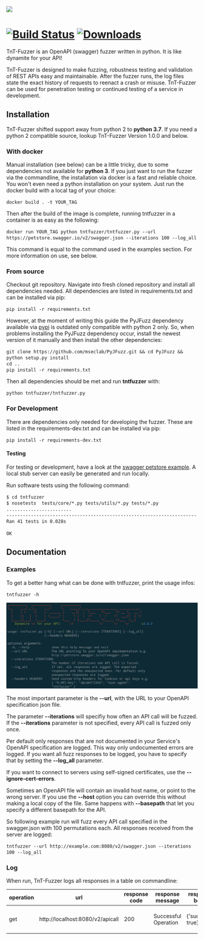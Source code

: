 
![](docs/images/logo.jpg)

[![Build Status](https://travis-ci.com/Teebytes/TnT-Fuzzer.svg?branch=master)](https://travis-ci.com/Teebytes/TnT-Fuzzer) [![Downloads](https://pepy.tech/badge/tntfuzzer/month)](https://pepy.tech/project/tntfuzzer)
============
TnT-Fuzzer is an OpenAPI (swagger) fuzzer written in python. It is like dynamite for your API!

TnT-Fuzzer is designed to make fuzzing, robustness testing and validation of REST APIs easy and maintainable. After the fuzzer runs, the log files state the exact history of requests to reenact a crash or misuse. TnT-Fuzzer can be used
for penetration testing or continued testing of a service in development.

## Installation
TnT-Fuzzer shifted support away from python 2 to  **python 3.7**. If you
need a python 2 compatible source, lookup TnT-Fuzzer Version 1.0.0 and below.

### With docker
Manual installation (see below) can be a little tricky, due to some dependencies not available for **python 3**. If you just want to 
run the fuzzer via the commandline, the installation via docker is a fast and reliable choice. You won't even need a python installation on your system. Just run the docker build with a local tag of your choice:

```
docker build . -t YOUR_TAG
```

Then after the build of the image is complete, running tntfuzzer in a container is as easy as the following:

```
docker run YOUR_TAG python tntfuzzer/tntfuzzer.py --url https://petstore.swagger.io/v2/swagger.json --iterations 100 --log_all
```

This command is equal to the command used in the examples section. For more information on use, see below.

### From source
Checkout git repository. Navigate into fresh cloned repository and install
all dependencies needed. All dependencies are listed in requirements.txt
and can be installed via pip:

```
pip install -r requirements.txt
```

However, at the moment of writing this guide the PyJFuzz dependency available
via [pypi](https://pypi.org/) is outdated only compatible with python 2 only. So,
when problems installing the PyJFuzz dependency occur, install the newest version
of it manually and then install the other dependencies:

```
git clone https://github.com/mseclab/PyJFuzz.git && cd PyJFuzz && python setup.py install
cd ..
pip install -r requirements.txt
```

Then all dependencies should be met and run **tntfuzzer** with:

```
python tntfuzzer/tntfuzzer.py
```

### For Development
There are dependencies only needed for developing the fuzzer. These are listed
in the requirements-dev.txt and can be installed via pip:

```
pip install -r requirements-dev.txt
```

#### Testing

For testing or development, have a look at the [swagger petstore example](http://petstore.swagger.io/). A local stub
server can easily be generated and run locally.

Run software tests using the following command:

```
$ cd tntfuzzer
$ nosetests  tests/core/*.py tests/utils/*.py tests/*.py
........................
----------------------------------------------------------------------
Ran 41 tests in 0.028s

OK
```

## Documentation

### Examples

To get a better hang what can be done with tntfuzzer, print the usage infos:

```
tntfuzzer -h
```

![](docs/images/usage.png)

The most important parameter is the **--url**, with the URL to your OpenAPI specification json file.

The parameter **--iterations** will specifiy how often an API call will be fuzzed. If
the **--iterations** parameter is not specified, every API call is fuzzed only once.

Per default only responses that are not documented in your Service's OpenAPI specification are logged. This way only
undocumented errors are logged. If you want all fuzz responses to be logged, you have to specify that by
setting the **--log_all** parameter.

If you want to connect to servers using self-signed certificates, use the **--ignore-cert-errors**.

Sometimes an OpenAPI file will contain an invalid host name, or point to the wrong server. If you use the **--host**
option you can override this without making a local copy of the file. Same happens with **--basepath** that let you
specify a different basepath for the API. 

So following example run will fuzz every API call specified in the swagger.json with 100 permutations each. All
responses received from the server are logged:

```
tntfuzzer --url http://example.com:8080/v2/swagger.json --iterations 100 --log_all
```

### Log

When run, TnT-Fuzzer logs all responses in a table on commandline:

| operation | url | response code | response message | response body | curl command |
|---|---|---|---|---|---|
| get       | http://localhost:8080/v2/apicall | 200 | Successful Operation | {'success': true} | ```curl -XGET -H "Content-type: application/json" -d '{'foo': bar}' 'http://localhost:8080/v2/apicall'``` |
